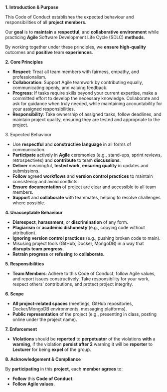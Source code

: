**1. Introduction \& Purpose**

This Code of Conduct establishes the expected behaviour and responsibilities of all **project** **members**.

Our **goal** is to **maintain** a **respectful**, and **collaborative** **environment** while practicing **Agile** Software Development Life Cycle (SDLC) **methods**.

By working together under these principles, we **ensure** **high-quality** outcomes and **positive** team **experiences**.



**2. Core Principles**

* **Respect**: Treat all team members with fairness, empathy, and professionalism.
* **Collaboration**: Support Agile teamwork by contributing equally, communicating openly, and valuing feedback.
* **Progress**: If tasks require skills beyond your current expertise, make a committed effort to develop the necessary knowledge. Collaborate and ask for guidance when truly needed, while maintaining accountability for your assigned responsibilities.
* **Responsibility**: Take ownership of assigned tasks, follow deadlines, and maintain project quality, ensuring they are tested and appropriate to the project.



3\. Expected Behaviour

* Use **respectful** and **constructive** **language** in all forms of communication.
* **Participate** actively in **Agile** ceremonies (e.g., stand-ups, sprint reviews, retrospectives) and **contribute** to team **discussions**.
* **Deliver** meaningful, **tested work**, **ensuring quality** in updates and submissions.
* **Follow** agreed **workflows** and **version control practices** to maintain consistency and avoid conflicts.
* **Ensure** **documentation** of project are clear and accessible to all team members.
* **Support** and **collaborate** with teammates, helping to resolve challenges where possible.



**4. Unacceptable Behaviour**

* **Disrespect**, **harassment**, or **discrimination** of any form.
* **Plagiarism** or **academic dishonesty** (e.g., copying code without attribution).
* **Ignoring** **version control practices** (e.g., pushing broken code to main).
* Misusing project tools (GitHub, Docker, MongoDB) in a way that **disrupts** **team** **progress**.
* **Retrain** **progress** or **refusing** to **collaborate**.



**5. Responsibilities**

* **Team Members**: Adhere to this Code of Conduct, follow Agile values, and report issues constructively. Take responsibility for your work, respect others’ contributions, and protect project integrity.



**6. Scope**

* **All project-related spaces** (meetings, GitHub repositories, Docker/MongoDB environments, messaging platforms).
* **Public representation** of the project (e.g., presenting in class, posting online under the project name).



**7. Enforcement**

* **Violations** should be **reported** to **perpetuator** of the violations **with** a **warning**, if the violation **persist** **after 2** warning it will be **reporter** to **Lecturer** for being **expel** of the group.



**8. Acknowledgement \& Compliance**

By **participating** in this **project**, each **member** **agrees** to:

* **Follow** this **Code of Conduct**.
* **Follow Agile values.**
